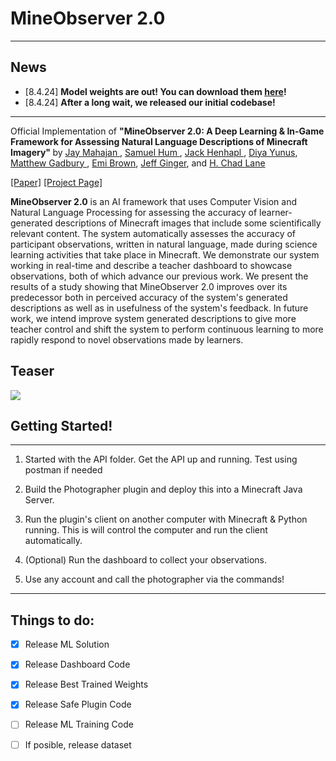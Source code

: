 # MineObserver 2.0
<hr/>

## News
* [8.4.24] <b> Model weights are out! You can download them [here](https://drive.google.com/drive/folders/1toIWEnxExZ14gWBzeZq4y1w-7prnNIWD?usp=sharing)!</b>
* [8.4.24] <b> After a long wait, we released our initial codebase!  </b>


<hr/>



Official Implementation of <b>"MineObserver 2.0: A Deep Learning & In-Game Framework for Assessing Natural Language Descriptions of Minecraft Imagery" </b>
by <a href="https://jmahajan117.github.io/"> Jay Mahajan </a>, 
<a href= "https://www.linkedin.com/in/samhum/">Samuel Hum </a>,
<a href="https://henhapl.me/index.html">Jack Henhapl </a>,
<a href = "https://www.linkedin.com/in/dyunus/">Diya Yunus</a>,
<a href = "https://www.linkedin.com/in/matt-gadbury-74a87265/">Matthew Gadbury </a>,
<a href="https://emicb.com/">Emi Brown</a>,
<a href="https://jeffginger.com/#intro">Jeff Ginger</a>, and
<a href="https://education.illinois.edu/faculty/h-chad-lane">H. Chad Lane</a>

<a href="">[Paper]</a> <a href="">[Project Page]</a>


<b>MineObserver 2.0</b> is an AI framework that uses Computer Vision and Natural Language Processing for assessing the accuracy of learner-generated descriptions of Minecraft images that include some scientifically relevant content. The system automatically assesses the accuracy of participant observations, written in natural language, made during science learning activities that take place in Minecraft. We demonstrate our system working in real-time and describe a teacher dashboard to showcase observations, both of which advance our previous work. We present the results of a study showing that MineObserver 2.0 improves over its predecessor both in perceived accuracy of the system's generated descriptions as well as in usefulness of the system's feedback. In future work, we intend improve system generated descriptions to give more teacher control and shift the system to perform continuous learning to more rapidly respond to novel observations made by learners.




## Teaser
![](./teaser.gif)
            


## Getting Started!
<hr/>

1. Started with the API folder. Get the API up and running. Test using postman if needed

2. Build the Photographer plugin and deploy this into a Minecraft Java Server.

3. Run the plugin's client on another computer with Minecraft & Python running. This is will control the computer and run the client automatically.

4. (Optional) Run the dashboard to collect your observations.

5. Use any account and call the photographer via the commands!


<hr/>

## Things to do:
- [X] Release ML Solution
- [X] Release Dashboard Code
- [X] Release Best Trained Weights
- [X] Release Safe Plugin Code
- [ ] Release ML Training Code
- [ ] If posible, release dataset

